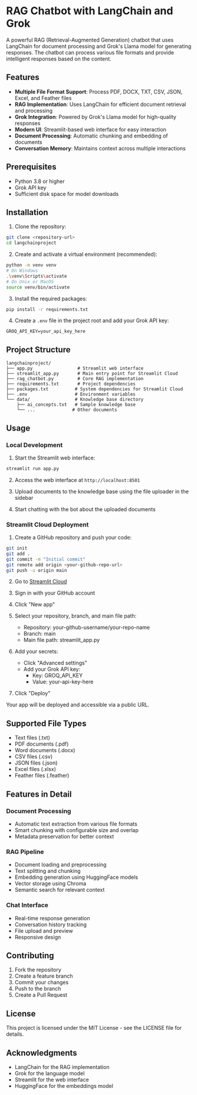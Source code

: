 # RAG Chatbot with LangChain and Grok

A powerful RAG (Retrieval-Augmented Generation) chatbot that uses LangChain for document processing and Grok's Llama model for generating responses. The chatbot can process various file formats and provide intelligent responses based on the content.

## Features

- **Multiple File Format Support**: Process PDF, DOCX, TXT, CSV, JSON, Excel, and Feather files
- **RAG Implementation**: Uses LangChain for efficient document retrieval and processing
- **Grok Integration**: Powered by Grok's Llama model for high-quality responses
- **Modern UI**: Streamlit-based web interface for easy interaction
- **Document Processing**: Automatic chunking and embedding of documents
- **Conversation Memory**: Maintains context across multiple interactions

## Prerequisites

- Python 3.8 or higher
- Grok API key
- Sufficient disk space for model downloads

## Installation

1. Clone the repository:
```bash
git clone <repository-url>
cd langchainproject
```

2. Create and activate a virtual environment (recommended):
```bash
python -m venv venv
# On Windows
.\venv\Scripts\activate
# On Unix or MacOS
source venv/bin/activate
```

3. Install the required packages:
```bash
pip install -r requirements.txt
```

4. Create a `.env` file in the project root and add your Grok API key:
```
GROQ_API_KEY=your_api_key_here
```

## Project Structure

```
langchainproject/
├── app.py                 # Streamlit web interface
├── streamlit_app.py       # Main entry point for Streamlit Cloud
├── rag_chatbot.py         # Core RAG implementation
├── requirements.txt       # Project dependencies
├── packages.txt          # System dependencies for Streamlit Cloud
├── .env                  # Environment variables
└── data/                 # Knowledge base directory
    ├── ai_concepts.txt   # Sample knowledge base
    └── ...              # Other documents
```

## Usage

### Local Development

1. Start the Streamlit web interface:
```bash
streamlit run app.py
```

2. Access the web interface at `http://localhost:8501`

3. Upload documents to the knowledge base using the file uploader in the sidebar

4. Start chatting with the bot about the uploaded documents

### Streamlit Cloud Deployment

1. Create a GitHub repository and push your code:
```bash
git init
git add .
git commit -m "Initial commit"
git remote add origin <your-github-repo-url>
git push -u origin main
```

2. Go to [Streamlit Cloud](https://streamlit.io/cloud)

3. Sign in with your GitHub account

4. Click "New app"

5. Select your repository, branch, and main file path:
   - Repository: your-github-username/your-repo-name
   - Branch: main
   - Main file path: streamlit_app.py

6. Add your secrets:
   - Click "Advanced settings"
   - Add your Grok API key:
     - Key: GROQ_API_KEY
     - Value: your-api-key-here

7. Click "Deploy"

Your app will be deployed and accessible via a public URL.

## Supported File Types

- Text files (.txt)
- PDF documents (.pdf)
- Word documents (.docx)
- CSV files (.csv)
- JSON files (.json)
- Excel files (.xlsx)
- Feather files (.feather)

## Features in Detail

### Document Processing
- Automatic text extraction from various file formats
- Smart chunking with configurable size and overlap
- Metadata preservation for better context

### RAG Pipeline
- Document loading and preprocessing
- Text splitting and chunking
- Embedding generation using HuggingFace models
- Vector storage using Chroma
- Semantic search for relevant context

### Chat Interface
- Real-time response generation
- Conversation history tracking
- File upload and preview
- Responsive design

## Contributing

1. Fork the repository
2. Create a feature branch
3. Commit your changes
4. Push to the branch
5. Create a Pull Request

## License

This project is licensed under the MIT License - see the LICENSE file for details.

## Acknowledgments

- LangChain for the RAG implementation
- Grok for the language model
- Streamlit for the web interface
- HuggingFace for the embeddings model 